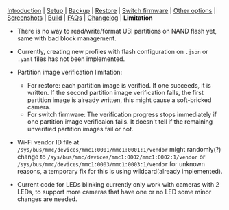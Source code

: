 [Introduction](README.md) | [Setup](README_setup.md) | [Backup](README_backup.md) | [Restore](README_restore.md) | [Switch firmware](README_switch_firmware.md) | [Other options](README_other_options.md) | [Screenshots](README_screenshots.md) | [Build](README_build.md) | [FAQs](README_FAQs.md) | [Changelog](Changelog.md) | **Limitation**

- There is no way to read/write/format UBI partitions on NAND flash yet, same with bad block management.

- Currently, creating new profiles with flash configuration on `.json` or `.yaml` files has not been implemented.

- Partition image verification limitation:
   - For restore: each partition image is verified. If one succeeds, it is written. If the second partition image verification fails, the first partition image is already written, this might cause a soft-bricked camera.
   - For switch firmware: The verification progress stops immediately if one partition image verificaion fails. It doesn't tell if the remaining unverified partition images fail or not.

- Wi-Fi vendor ID file at `/sys/bus/mmc/devices/mmc1:0001/mmc1:0001:1/vendor` might randomly(?) change to `/sys/bus/mmc/devices/mmc1:0002/mmc1:0002:1/vendor` or `/sys/bus/mmc/devices/mmc1:0003/mmc1:0003:1/vendor` for unknown reasons, a temporary fix for this is using wildcard(already implemented).

- Current code for LEDs blinking currently only work with cameras with 2 LEDs, to support more cameras that have one or no LED some minor changes are needed.

